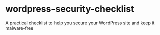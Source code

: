 # wordpress-security-checklist
A practical checklist to help you secure your WordPress site and keep it malware-free
